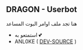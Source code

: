 ## DRAGON - Userbot

هنا تجد ملف اوامر البوت المساعد  

- استمتعو به 💕
- ANL0KE ( [DEV-SOURCE](https://t.me/GPTHON) )
